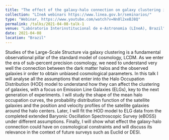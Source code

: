 ```yaml
---
title: "The effect of the galaxy-halo connection on galaxy clustering in the advent of stage-IV experiments"
collection: "LIneA webinars https://www.linea.gov.br/seminarios/"
type: "Webinar, https://www.youtube.com/watch?v=Nn0l2xeBJ8Q"
permalink: /talks/2021-04-08-talk-1
venue: "Labóratorio Interinstitucional de e-Astronomia (LIneA), Brazil"
date: 2021-04-08
location: "Brazil"
---
```


Studies of the Large-Scale Structure via galaxy clustering is a fundamental observational pillar of the standard model of cosmology, LCDM. As we enter the era of sub-percent precision cosmology, we need to understand very well the connection between the dark matter halos and the observed galaxies ir order to obtain unbiased cosmological parameters. In this talk I will analyse all the assumptions that enter into the Halo Occupation Distribution (HOD) model to understand how they can affect the clustering of galaxies, with a focus on Emission Line Galaxies (ELGs), key to the next generation of experiments. I will study the shape of the mean halo occupation curves, the probability distribution function of the satellite galaxies and the position and velocity profiles of the satellite galaxies around the halo centers. Later, I will fit the HOD model to ELG data from the completed extended Baryonic Oscillation Spectroscopic Survey (eBOSS) under different assumptions. Finally, I will show what effect the galaxy-halo connection could have on cosmological constraints and will discuss its relevance in the context of future surveys such as Euclid or DESI.
